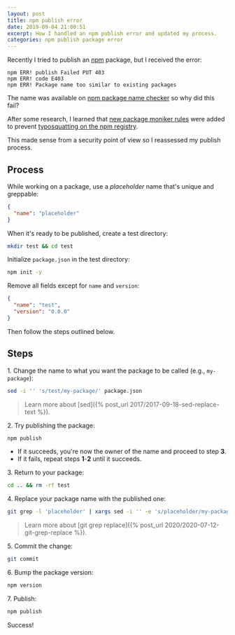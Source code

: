 ```yaml
---
layout: post
title: npm publish error
date: 2019-09-04 21:00:51
excerpt: How I handled an npm publish error and updated my process.
categories: npm publish package error
---
```


Recently I tried to publish an [npm](https://www.npmjs.com/) package, but I received the error:

```
npm ERR! publish Failed PUT 403
npm ERR! code E403
npm ERR! Package name too similar to existing packages
```

The name was available on [npm package name checker](https://remarkablemark.org/npm-package-name-checker/) so why did this fail?

After some research, I learned that [new package moniker rules](https://blog.npmjs.org/post/168978377570/new-package-moniker-rules) were added to prevent [typosquatting on the npm registry](http://blog.npmjs.org/post/163723642530/crossenv-malware-on-the-npm-registry).

This made sense from a security point of view so I reassessed my publish process.

## Process

While working on a package, use a _placeholder_ name that's unique and greppable:

```json
{
  "name": "placeholder"
}
```

When it's ready to be published, create a test directory:

```sh
mkdir test && cd test
```

Initialize `package.json` in the test directory:

```sh
npm init -y
```

Remove all fields except for `name` and `version`:

```json
{
  "name": "test",
  "version": "0.0.0"
}
```

Then follow the steps outlined below.

## Steps

1\. Change the name to what you want the package to be called (e.g., `my-package`):

```sh
sed -i '' 's/test/my-package/' package.json
```

> Learn more about [sed]({% post_url 2017/2017-09-18-sed-replace-text %}).

2\. Try publishing the package:

```sh
npm publish
```

- If it succeeds, you're now the owner of the name and proceed to step **3**.
- If it fails, repeat steps **1**-**2** until it succeeds.

3\. Return to your package:

```sh
cd .. && rm -rf test
```

4\. Replace your package name with the published one:

```sh
git grep -l 'placeholder' | xargs sed -i '' -e 's/placeholder/my-package/g'
```

> Learn more about [git grep replace]({% post_url 2020/2020-07-12-git-grep-replace %}).

5\. Commit the change:

```sh
git commit
```

6\. Bump the package version:

```sh
npm version
```

7\. Publish:

```sh
npm publish
```

Success!
